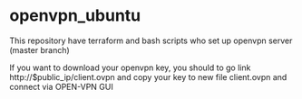 # openvpn_ubuntu

This repository have terraform and bash scripts who set up openvpn server (master branch)

If you want to download your openvpn key, you should to go link http://$public_ip/client.ovpn and copy your key to new file client.ovpn and connect via OPEN-VPN GUI
